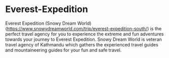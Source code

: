 # Everest-Expedition
Everest Expedition (Snowy Dream World)(https://www.snowydreamworld.com/trip/everest-expedition-south/) is the perfect travel agency for you to experience the extreme and fun adventures towards your journey to Everest Expedition. Snowy Dream World is veteran travel agency of Kathmandu which gathers the experienced travel guides and mountaineering guides for your fun and safe travel. 
